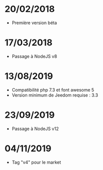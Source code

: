 # 20/02/2018

- Première version béta

# 17/03/2018

- Passage à NodeJS v8

# 13/08/2019

- Compatibilité php 7.3 et font awesome 5
- Version minimum de Jeedom requise : 3.3

# 23/09/2019

- Passage à NodeJS v12

# 04/11/2019

- Tag "v4" pour le market
